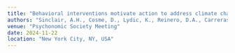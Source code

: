 ```yaml
---
title: "Behavioral interventions motivate action to address climate change"
authors: "Sinclair, A.H., Cosme, D., Lydic, K., Reinero, D.A., Carreras-Tartak, J., Mann, M., & Falk, E.B."
venue: "Psychonomic Society Meeting"
date: 2024-11-22
location: "New York City, NY, USA"
---
```

